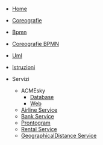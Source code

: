 * [Home](/)
* [Coreografie](docs/coreografie)
* [Bpmn](docs/bpmn)
* [Coreografie BPMN](docs/coreografiebpmn)
* [Uml](docs/uml)
* [Istruzioni](docs/executeinstruction)

* Servizi
    * ACMEsky
        <!-- * [Service](src/ACMEskyService/) -->
        * [Database](src/ACMESky/ACMESkyDB/)
        * [Web](src/ACMESky/ACMESkyWeb/frontend/)
    * [Airline Service](src/airlineService/)
    * [Bank Service](src/bankService/)
    * [Prontogram](src/prontogram/frontend/)
    * [Rental Service](src/rentService/)
    * [GeographicalDistance Service](src/geodistanceService/)

